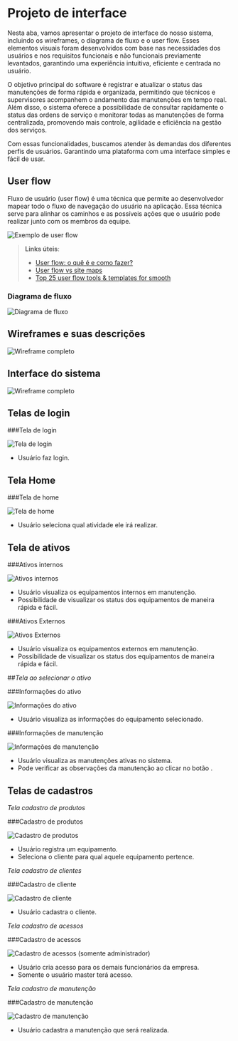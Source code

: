 
# Projeto de interface

Nesta aba, vamos apresentar o projeto de interface do nosso sistema, incluindo os wireframes, o diagrama de fluxo e o user flow. Esses elementos visuais foram desenvolvidos com base nas necessidades dos usuários e nos requisitos funcionais e não funcionais previamente levantados, garantindo uma experiência intuitiva, eficiente e centrada no usuário.

O objetivo principal do software é registrar e atualizar o status das manutenções de forma rápida e organizada, permitindo que técnicos e supervisores acompanhem o andamento das manutenções em tempo real. Além disso, o sistema oferece a possibilidade de consultar rapidamente o status das ordens de serviço e monitorar todas as manutenções de forma centralizada, promovendo mais controle, agilidade e eficiência na gestão dos serviços.

Com essas funcionalidades, buscamos atender às demandas dos diferentes perfis de usuários. Garantindo uma plataforma com uma interface simples e fácil de usar.
 ## User flow

Fluxo de usuário (user flow) é uma técnica que permite ao desenvolvedor mapear todo o fluxo de navegação do usuário na aplicação. Essa técnica serve para alinhar os caminhos e as possíveis ações que o usuário pode realizar junto com os membros da equipe.

![Exemplo de user flow](images/user_flow.jpg)

> **Links úteis**:
> - [User flow: o quê é e como fazer?](https://medium.com/7bits/fluxo-de-usu%C3%A1rio-user-flow-o-que-%C3%A9-como-fazer-79d965872534)
> - [User flow vs site maps](http://designr.com.br/sitemap-e-user-flow-quais-as-diferencas-e-quando-usar-cada-um/)
> - [Top 25 user flow tools & templates for smooth](https://www.mockplus.com/blog/post/user-flow-tools)

### Diagrama de fluxo

![Diagrama de fluxo](images/Diagrama_de_fluxo.png)

## Wireframes e suas descrições


![Wireframe completo](images/Wireframe_completo.png)
 



## Interface do sistema

![Wireframe completo](images/Wireframe_completo.png)



##  Telas de login

###Tela de login

![Tela de login](images/Login.png)
- Usuário faz login.


## Tela Home

###Tela de home

![Tela de home](images/Home.png)
- Usuário seleciona qual atividade ele irá realizar.


## Tela de ativos 

###Ativos internos

![Ativos internos](images/AtivosInternos.png)

- Usuário visualiza os equipamentos internos em manutenção.
- Possibilidade de visualizar os status dos equipamentos de maneira rápida e fácil.

###Ativos Externos

![Ativos Externos](images/AtivosExternos.png)

- Usuário visualiza os equipamentos externos em manutenção.
- Possibilidade de visualizar os status dos equipamentos de maneira rápida e fácil.

##*Tela ao selecionar o ativo*

###Informações do ativo

![Informações do ativo](images/InfoAtivo.png)

- Usuário visualiza as informações do equipamento selecionado.


###Informações de manutenção

![Informações de manutenção](images/InfoManutencao.png)
- Usuário visualiza as manutenções ativas no sistema.
- Pode verificar as observações da manutenção ao clicar no botão .


## Telas de cadastros

*Tela cadastro de produtos*

###Cadastro de produtos

![Cadastro de produtos](images/CadastroProd.png)
- Usuário registra um equipamento.
- Seleciona o cliente para qual aquele equipamento pertence.


*Tela cadastro de clientes*

###Cadastro de cliente

![Cadastro de cliente](images/CadastroCliente.png)
- Usuário cadastra o cliente.


*Tela cadastro de acessos*

###Cadastro de acessos

![Cadastro de acessos (somente administrador)](images/CadastroAcesso.png)
- Usuário cria acesso para os demais funcionários da empresa.
- Somente o usuário master terá acesso.
  


*Tela cadastro de manutenção*

###Cadastro de manutenção

![Cadastro de manutenção](images/CadastroManutencao.png)

- Usuário cadastra a manutenção que será realizada.
